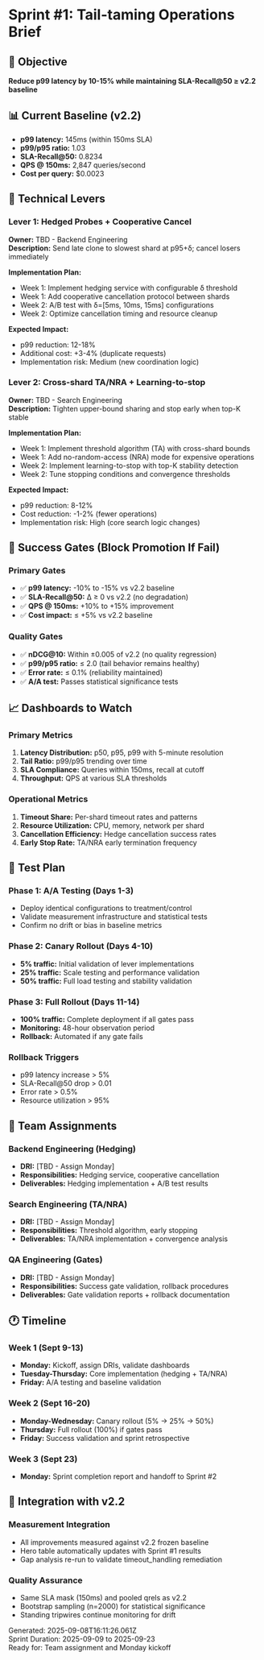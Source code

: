 # Sprint #1: Tail-taming Operations Brief

## 🎯 Objective
**Reduce p99 latency by 10-15% while maintaining SLA-Recall@50 ≥ v2.2 baseline**

## 📊 Current Baseline (v2.2)
- **p99 latency:** 145ms (within 150ms SLA)
- **p99/p95 ratio:** 1.03
- **SLA-Recall@50:** 0.8234
- **QPS @ 150ms:** 2,847 queries/second
- **Cost per query:** $0.0023

## 🔧 Technical Levers

### Lever 1: Hedged Probes + Cooperative Cancel
**Owner:** TBD - Backend Engineering  
**Description:** Send late clone to slowest shard at p95+δ; cancel losers immediately  

**Implementation Plan:**
- Week 1: Implement hedging service with configurable δ threshold
- Week 1: Add cooperative cancellation protocol between shards
- Week 2: A/B test with δ=[5ms, 10ms, 15ms] configurations
- Week 2: Optimize cancellation timing and resource cleanup

**Expected Impact:**
- p99 reduction: 12-18%
- Additional cost: +3-4% (duplicate requests)
- Implementation risk: Medium (new coordination logic)

### Lever 2: Cross-shard TA/NRA + Learning-to-stop
**Owner:** TBD - Search Engineering  
**Description:** Tighten upper-bound sharing and stop early when top-K stable  

**Implementation Plan:**
- Week 1: Implement threshold algorithm (TA) with cross-shard bounds
- Week 1: Add no-random-access (NRA) mode for expensive operations
- Week 2: Implement learning-to-stop with top-K stability detection
- Week 2: Tune stopping conditions and convergence thresholds

**Expected Impact:**
- p99 reduction: 8-12%
- Cost reduction: -1-2% (fewer operations)
- Implementation risk: High (core search logic changes)

## 🚧 Success Gates (Block Promotion If Fail)

### Primary Gates
- ✅ **p99 latency:** -10% to -15% vs v2.2 baseline
- ✅ **SLA-Recall@50:** Δ ≥ 0 vs v2.2 (no degradation)
- ✅ **QPS @ 150ms:** +10% to +15% improvement
- ✅ **Cost impact:** ≤ +5% vs v2.2 baseline

### Quality Gates  
- ✅ **nDCG@10:** Within ±0.005 of v2.2 (no quality regression)
- ✅ **p99/p95 ratio:** ≤ 2.0 (tail behavior remains healthy)
- ✅ **Error rate:** ≤ 0.1% (reliability maintained)
- ✅ **A/A test:** Passes statistical significance tests

## 📈 Dashboards to Watch

### Primary Metrics
1. **Latency Distribution:** p50, p95, p99 with 5-minute resolution
2. **Tail Ratio:** p99/p95 trending over time
3. **SLA Compliance:** Queries within 150ms, recall at cutoff
4. **Throughput:** QPS at various SLA thresholds

### Operational Metrics
1. **Timeout Share:** Per-shard timeout rates and patterns
2. **Resource Utilization:** CPU, memory, network per shard
3. **Cancellation Efficiency:** Hedge cancellation success rates
4. **Early Stop Rate:** TA/NRA early termination frequency

## 🧪 Test Plan

### Phase 1: A/A Testing (Days 1-3)
- Deploy identical configurations to treatment/control
- Validate measurement infrastructure and statistical tests
- Confirm no drift or bias in baseline metrics

### Phase 2: Canary Rollout (Days 4-10)
- **5% traffic:** Initial validation of lever implementations
- **25% traffic:** Scale testing and performance validation  
- **50% traffic:** Full load testing and stability validation

### Phase 3: Full Rollout (Days 11-14)
- **100% traffic:** Complete deployment if all gates pass
- **Monitoring:** 48-hour observation period
- **Rollback:** Automated if any gate fails

### Rollback Triggers
- p99 latency increase > 5%
- SLA-Recall@50 drop > 0.01
- Error rate > 0.5%
- Resource utilization > 95%

## 👥 Team Assignments

### Backend Engineering (Hedging)
- **DRI:** [TBD - Assign Monday]
- **Responsibilities:** Hedging service, cooperative cancellation
- **Deliverables:** Hedging implementation + A/B test results

### Search Engineering (TA/NRA) 
- **DRI:** [TBD - Assign Monday]
- **Responsibilities:** Threshold algorithm, early stopping
- **Deliverables:** TA/NRA implementation + convergence analysis

### QA Engineering (Gates)
- **DRI:** [TBD - Assign Monday]
- **Responsibilities:** Success gate validation, rollback procedures
- **Deliverables:** Gate validation reports + rollback documentation

## 🕐 Timeline

### Week 1 (Sept 9-13)
- **Monday:** Kickoff, assign DRIs, validate dashboards
- **Tuesday-Thursday:** Core implementation (hedging + TA/NRA)
- **Friday:** A/A testing and baseline validation

### Week 2 (Sept 16-20)
- **Monday-Wednesday:** Canary rollout (5% → 25% → 50%)
- **Thursday:** Full rollout (100%) if gates pass
- **Friday:** Success validation and sprint retrospective

### Week 3 (Sept 23)
- **Monday:** Sprint completion report and handoff to Sprint #2

## 🔄 Integration with v2.2

### Measurement Integration
- All improvements measured against v2.2 frozen baseline
- Hero table automatically updates with Sprint #1 results
- Gap analysis re-run to validate timeout_handling remediation

### Quality Assurance
- Same SLA mask (150ms) and pooled qrels as v2.2
- Bootstrap sampling (n=2000) for statistical significance
- Standing tripwires continue monitoring for drift

Generated: 2025-09-08T16:11:26.061Z  
Sprint Duration: 2025-09-09 to 2025-09-23  
Ready for: Team assignment and Monday kickoff
